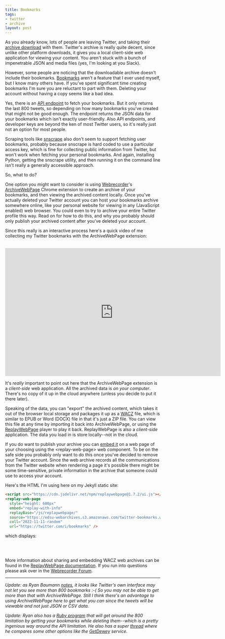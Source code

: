 ```yaml
---
title: Bookmarks
tags:
- twitter
- archive
layout: post
---
```


As you already know, lots of people are leaving Twitter, and taking their [archive download](https://help.twitter.com/en/managing-your-account/how-to-download-your-twitter-archive) with them. Twitter's archive is really quite decent, since unlike other platform downloads, it gives you a local client-side web application for viewing your content. You aren't stuck with a bunch of impenetrable JSON and media files (yes, I'm looking at you Slack).

However, some people are noticing that the downloadable archive doesn't include their bookmarks. [Bookmarks](https://help.twitter.com/en/using-twitter/bookmarks) aren't a feature that I ever used myself, but I know many others have. If you've spent significant time creating bookmarks I'm sure you are reluctant to part with them. Deleting your account without having a copy seems like a bad idea.

Yes, there is an [API endpoint](https://developer.twitter.com/en/docs/twitter-api/tweets/bookmarks/api-reference/get-users-id-bookmarks) to fetch your bookmarks. But it only returns the last 800 tweets, so depending on how many bookmarks you've created that might not be good enough. The endpoint returns the JSON data for your bookmarks which isn't exactly user-friendly. Also API endpoints, and developer keys are beyond the ken of most Twitter users, so it's really just not an option for most people.

Scraping tools like [snscrape](https://github.com/JustAnotherArchivist/snscrape) also don't seem to support fetching user bookmarks, probably because snscrape is hard coded to use a particular access key, which is fine for collecting public information from Twitter, but won't work when fetching your personal bookmarks. And again, installing Python, getting the snscrape utility, and then running it on the command line isn't really a generally accessible approach.

So, what to do?

One option you might want to consider is using [Webrecorder](https://webrecorder.net)'s [ArchiveWebPage](https://archiveweb.page) Chrome extension to create an archive of your bookmarks, and then viewing the archived content locally. Once you've actually deleted your Twitter account you can host your bookmarks archive somewhere online, like your personal website for viewing in any (JavaScript enabled) web browser. You could even to try to archive your entire Twitter profile this way. Read on for how to do this, and why you probably should only publish your archived content after you've deleted your account.

Since this really is an interactive process here's a quick video of me collecting my Twitter bookmarks with the ArchiveWebPage extension:

<br>

<iframe width="700" height="415" src="https://www.youtube.com/embed/5q2qTDNZIhI" title="YouTube video player" frameborder="0" allow="accelerometer; autoplay; clipboard-write; encrypted-media; gyroscope; picture-in-picture" allowfullscreen></iframe>

<br>

It's *really* important to point out here that the ArchiveWebPage extension is a *client-side* web application. All the archived data is *on your computer*. There's no copy of it up in the cloud anywhere (unless you decide to put it there later).

Speaking of the data, you can "export" the archived content, which takes it out of the browser local storage and packages it up as a [WACZ](https://specs.webrecorer.net/wacz/latest/) file, which is similar to EPUB or Word (DOCX) file in that it's just a ZIP file. You can view this file at any time by importing it back into ArchiveWebPage, or using the [ReplayWebPage](https://replayweb.page) player to play it back. ReplayWebPage is also a *client-side* application. The data you load in is store locally--not in the cloud.

If you do want to publish your archive you can [embed it](https://replayweb.page/docs/embedding) on a web page of your choosing using the &lt;replay-web-page&gt; web component. To be on the safe side you probably only want to do this once you've decided to remove your Twitter account. Since the web archive records all the communications from the Twitter website when rendering a page it's possible there might be some time-sensitive, private information in the archive that someone could use to access your account.

Here's the HTML I'm using here on my Jekyll static site:

```html
<script src="https://cdn.jsdelivr.net/npm/replaywebpage@1.7.2/ui.js"></script>
<replay-web-page 
  style="height: 600px"
  embed="replay-with-info"
  replayBase="/js/replaywebpage/"
  source="https://edsu-webarchives.s3.amazonaws.com/twitter-bookmarks.wacz"
  coll="2022-11-11-random"
  url="https://twitter.com/i/bookmarks" />
```

which displays:

<script src="https://cdn.jsdelivr.net/npm/replaywebpage@1.7.2/ui.js"></script>
<replay-web-page 
  style="height: 600px"
  embed="replay-with-info"
  replayBase="/js/replaywebpage/"
  source="https://edsu-webarchives.s3.amazonaws.com/twitter-bookmarks.wacz"
  coll="2022-11-11-random"
  url="https://twitter.com/i/bookmarks" />

<br>
<br>

More information about sharing and embedding WACZ web archives can be found in the [ReplayWebPage documentation](https://replayweb.page/docs/embedding). If you run into questions please ask over in the [Webrecorder Forum](https://forum.webrecorder.net).

---

*Update: as Ryan Baumann [notes](https://twitter.com/ryanfb/status/1592876540316241921), it looks like Twitter's own interface may not let you see more than 800 bookmarks :-( So you may not be able to get more than that with ArchiveWebPage. Still I think there's an advantage to using ArchiveWebPage here to get what you can since the tweets will be viewable and not just JSON or CSV data.*

*Update: Ryan also has a [Ruby program](53f167feebde61ad262c4f09d879733e) that will get around the 800 limitation by getting your bookmarks while deleting them--which is a pretty ingenious way around the API limitation. He also has a super [thread](https://twitter.com/ryanfb/status/1590059053920956417) where he compares some other options like the [GetDewey](https://getdewey.co/) service.*
